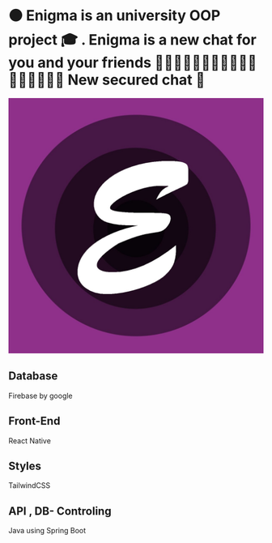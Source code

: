 # ⚫️ Enigma is an university OOP project 🎓 . Enigma is a new chat for you and your friends 🦹🏼‍♀️🥷🤶🏻🧛🧑‍⚖️👨‍💼👨‍🏫👩‍💻👨‍💻 New secured chat 🚓
![Logo](./ReadmePhotos/Logo.jpeg)


## Database
Firebase by google

## Front-End
React Native

## Styles
TailwindCSS

## API , DB- Controling
Java using Spring Boot
